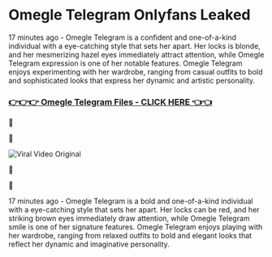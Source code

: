 # Omegle Telegram Onlyfans Leaked

<p>17 minutes ago - Omegle Telegram is a confident and one-of-a-kind individual with a eye-catching style that sets her apart. Her locks is blonde, and her mesmerizing hazel eyes immediately attract attention, while Omegle Telegram expression is one of her notable features. Omegle Telegram enjoys experimenting with her wardrobe, ranging from casual outfits to bold and sophisticated looks that express her dynamic and artistic personality.</p><p>
<h3><a href="https://fansleaks.com-getfree.pro/omegle-telegram" rel="nofollow">👉👉👉 Omegle Telegram Files - CLICK HERE 👈👈</a></h3>
<p>🔻</p>
<p>🔻</p> <p>
<a href="https://fansleaks.com-getfree.pro/omegle-telegram" rel="nofollow"><img src="https://i.imgur.com/0ZbtXZ5.gif" alt="Viral Video Original" style="max-width: 100%; display: inline-block;" data-target="animated-image.originalImage"></a>
<p>🔻</p>
<p>🔻</p> <p>17 minutes ago - Omegle Telegram is a bold and one-of-a-kind individual with a eye-catching style that sets her apart. Her locks can be red, and her striking brown eyes immediately draw attention, while Omegle Telegram smile is one of her signature features. Omegle Telegram enjoys playing with her wardrobe, ranging from relaxed outfits to bold and elegant looks that reflect her dynamic and imaginative personality.</p>